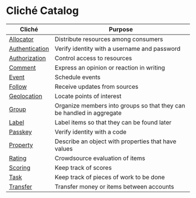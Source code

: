 # Cliché Catalog

| Cliché | Purpose |
| ------ | ------- |
| [Allocator](allocator/README.md) | Distribute resources among consumers |
| [Authentication](authentication/README.md) | Verify identity with a username and password |
| [Authorization](authorization/README.md) | Control access to resources |
| [Comment](comment/README.md) | Express an opinion or reaction in writing |
| [Event](event/README.md) | Schedule events |
| [Follow](follow/README.md) | Receive updates from sources |
| [Geolocation](geolocation/README.md) | Locate points of interest |
| [Group](group/README.md) | Organize members into groups so that they can be handled in aggregate |
| [Label](label/README.md) | Label items so that they can be found later |
| [Passkey](passkey/README.md) | Verify identity with a code |
| [Property](property/README.md) | Describe an object with properties that have values |
| [Rating](rating/README.md) | Crowdsource evaluation of items |
| [Scoring](scoring/README.md) | Keep track of scores |
| [Task](task/README.md) | Keep track of pieces of work to be done |
| [Transfer](transfer/README.md) | Transfer money or items between accounts |
